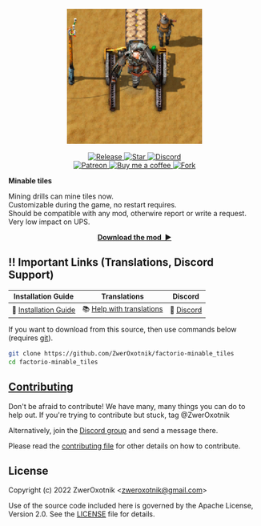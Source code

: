 <p align="center">
  <img
    width="270"
    src="thumbnail.png"
    alt="thumbnail"
  />
</p>

<p align="center">
  <a href="https://github.com/ZwerOxotnik/factorio-minable_tiles/tags">
    <img src="https://img.shields.io/github/tag/ZwerOxotnik/factorio-minable_tiles.svg?label=Release&color=FF5500" alt="Release">
  </a>
  <a href="https://github.com/ZwerOxotnik/factorio-minable_tiles/stargazers">
    <img src="https://img.shields.io/github/stars/ZwerOxotnik/factorio-minable_tiles.svg?label=Stars&color=F08125" alt="Star">
  </a>
  <a href="https://discordapp.com/invite/YyJVUCa">
    <img src="https://discordapp.com/api/guilds/480103519769067542/widget.png?style=shield" alt="Discord">
  <br/>
  <a href="https://www.patreon.com/ZwerOxotnik">
    <img src="https://ionicabizau.github.io/badges/patreon.svg" alt="Patreon">
  <a href="https://ko-fi.com/zweroxotnik">
    <img src="https://www.buymeacoffee.com/assets/img/guidelines/download-assets-sm-2.svg" height="20" alt="Buy me a coffee">
  <a href="http://github.com/ZwerOxotnik/factorio-minable_tiles/fork">
    <img src="https://img.shields.io/github/forks/ZwerOxotnik/factorio-minable_tiles.svg?label=Forks&color=7889DD" alt="Fork">
  </a>
</p>

<p align="center">
</p>


**Minable tiles**

Mining drills can mine tiles now.\
Customizable during the game, no restart requires.\
Should be compatible with any mod, otherwire report or write a request.\
Very low impact on UPS.

<p align="center">
<a href="https://mods.factorio.com/mod/minable_tiles/downloads"><strong>Download the mod&nbsp;&nbsp;▶</strong></a>
</p>


‼️ Important Links (Translations, Discord Support)
---------------------------------------------------------------

| Installation Guide | Translations | Discord |
| ------------------ | ------------ | ------- |
| 📖 [Installation Guide](https://wiki.factorio.com/index.php?title=Installing_Mods) | 📚 [Help with translations](https://crowdin.com/project/factorio-mods-localization) | 🦜 [Discord](https://discord.gg/zYTM3rZM4T) |

If you want to download from this source, then use commands below (requires [git](https://git-scm.com/downloads)).

```bash
git clone https://github.com/ZwerOxotnik/factorio-minable_tiles
cd factorio-minable_tiles
```

[Contributing](/CONTRIBUTING.md)
--------------------------------

Don't be afraid to contribute! We have many, many things you can do to help out. If you're trying to contribute but stuck, tag @ZwerOxotnik

Alternatively, join the [Discord group](https://discordapp.com/invite/YyJVUCa) and send a message there.

Please read the [contributing file](/CONTRIBUTING.md) for other details on how to contribute.


License
-------
Copyright (c) 2022 ZwerOxotnik \<zweroxotnik@gmail.com\>

Use of the source code included here is governed by the Apache License, Version 2.0. See the [LICENSE](/LICENSE) file for details.

[homepage]: http://mods.factorio.com/mod/factorio-minable_tiles
[ZwerOxotnik]: github.com/ZwerOxotnik/
